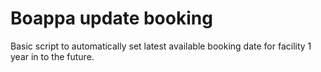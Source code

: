 # Boappa update booking

Basic script to automatically set latest available booking date for facility 1 year in to the future.